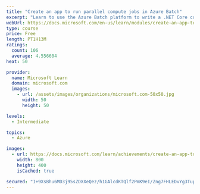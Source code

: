 ```yaml
---
title: "Create an app to run parallel compute jobs in Azure Batch"
excerpt: "Learn to use the Azure Batch platform to write a .NET Core console app that performs parallel, large-scale, high-performance video transcoding."
webUrl: https://docs.microsoft.com/en-us/learn/modules/create-an-app-to-run-parallel-compute-jobs-in-azure-batch/
type: course
price: Free
length: PT1H13M
ratings:
  count: 106
  average: 4.556604
heat: 50

provider:
  name: Microsoft Learn
  domain: microsoft.com
  images:
    - url: /assets/images/organizations/microsoft.com-50x50.jpg
      width: 50
      height: 50

levels:
  - Intermediate

topics:
  - Azure

images:
  - url: https://docs.microsoft.com/learn/achievements/create-an-app-to-run-parallel-compute-jobs-in-azure-batch-social.png
    width: 800
    height: 400
    isCached: true

secured: "I+9XsBhu6MD3j95sZDXXeQez/h1GAlcdKTQlf2PmK9eI/Zng7FHLEDvYg3TupP44otbhntW+xiZJ3cfSjEiTrpCIueBZhYloy0XI/QQTtJFuXCO6uy9VFU4sWKzUHNWy4hgVK/XuuPxTq/T73WzWgSVxULNWwx86t0iODozglOZr709jdDiJU7vwcJx2iDqeSX7ktIzeSIr1EgSQXM37sluavPHux3oAJOabhj2CNgRvGsE8m/hsezBFo2chYgFFeYscS1YaDR9Vr1bQBt7IVHtu1CA0vBEgc4EUd+T/y7g4ME2lhrGfItynO3XkwNEgZvPC0/PmIWs8bvKotenAVe9jIxPe4aRT1ZoZ6nb6fTlbXP/XYhdRpHoDJpWaj2pt5JV6U9A2/p6sgbHbZZsRJnxq5IqWx2vC42wDeVsr/Ow=;NLOAyBNIRsQSiedu8la0Sg=="
---
```


